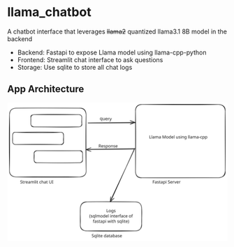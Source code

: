 # llama_chatbot

A chatbot interface that leverages ~~llama2~~ quantized llama3.1 8B model in the backend

- Backend: Fastapi to expose Llama model using llama-cpp-python
- Frontend: Streamlit chat interface to ask questions
- Storage: Use sqlite to store all chat logs

## App Architecture

![App Architecture](./assets/llama-chatbot-diagram.svg "Llama Chatbot")
